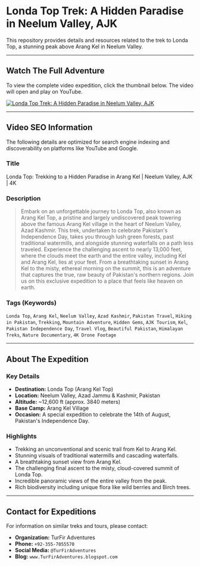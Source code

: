 # Londa Top Trek: A Hidden Paradise in Neelum Valley, AJK

This repository provides details and resources related to the trek to Londa Top, a stunning peak above Arang Kel in Neelum Valley.

---

## Watch The Full Adventure

To view the complete video expedition, click the thumbnail below. The video will open and play on YouTube.

[![Londa Top Trek: A Hidden Paradise in Neelum Valley, AJK](https://img.youtube.com/vi/YAXPFsq4k2c/0.jpg)](https://www.youtube.com/watch?v=YAXPFsq4k2c)

---

## Video SEO Information

The following details are optimized for search engine indexing and discoverability on platforms like YouTube and Google.

### **Title**
Londa Top: Trekking to a Hidden Paradise in Arang Kel | Neelum Valley, AJK | 4K

### **Description**
> Embark on an unforgettable journey to Londa Top, also known as Arang Kel Top, a pristine and largely undiscovered peak towering above the famous Arang Kel village in the heart of Neelum Valley, Azad Kashmir. This trek, undertaken to celebrate Pakistan's Independence Day, takes you through lush green forests, past traditional watermills, and alongside stunning waterfalls on a path less traveled. Experience the challenging ascent to nearly 13,000 feet, where the clouds meet the earth and the entire valley, including Kel and Arang Kel, lies at your feet. From a breathtaking sunset in Arang Kel to the misty, ethereal morning on the summit, this is an adventure that captures the true, raw beauty of Pakistan's northern regions. Join us on this exclusive expedition to a place that feels like heaven on earth.

### **Tags (Keywords)**
`Londa Top`, `Arang Kel`, `Neelum Valley`, `Azad Kashmir`, `Pakistan Travel`, `Hiking in Pakistan`, `Trekking`, `Mountain Adventure`, `Hidden Gems`, `AJK Tourism`, `Kel`, `Pakistan Independence Day`, `Travel Vlog`, `Beautiful Pakistan`, `Himalayan Treks`, `Nature Documentary`, `4K Drone Footage`

---

## About The Expedition

### Key Details
- **Destination:** Londa Top (Arang Kel Top)
- **Location:** Neelum Valley, Azad Jammu & Kashmir, Pakistan
- **Altitude:** ~12,600 ft (approx. 3840 meters)
- **Base Camp:** Arang Kel Village
- **Occasion:** A special expedition to celebrate the 14th of August, Pakistan's Independence Day.

### Highlights
- Trekking an unconventional and scenic trail from Kel to Arang Kel.
- Stunning visuals of traditional watermills and cascading waterfalls.
- A breathtaking sunset view from Arang Kel.
- The challenging final ascent to the misty, cloud-covered summit of Londa Top.
- Incredible panoramic views of the entire valley from the peak.
- Rich biodiversity including unique flora like wild berries and Birch trees.

---

## Contact for Expeditions

For information on similar treks and tours, please contact:

- **Organization:** TurFir Adventures
- **Phone:** `+92-355-7055570`
- **Social Media:** `@TurFirAdventures`
- **Blog:** `www.TurFirAdventures.blogspot.com`
